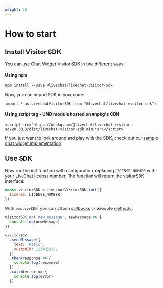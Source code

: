 ```yaml
---
weight: 20
---
```


# How to start

## Install Visitor SDK

You can use Chat Widget Visitor SDK in two different ways:

#### Using npm

`npm install --save @livechat/livechat-visitor-sdk`

Now, you can import SDK in your code:

`import * as LivechatVisitorSDK from "@livechat/livechat-visitor-sdk";`

#### Using script tag - UMD module hosted on unpkg's CDN

`<script src="https://unpkg.com/@livechat/livechat-visitor-sdk@0.33.3/dist/livechat-visitor-sdk.min.js"></script>`

If you just want to look around and play with the SDK, check out our
[sample chat widget implementation](https://glitch.com/#!/project/livechat-sample-chat-widget)

## Use SDK

Now run the init function with configuration, replacing `LICENSE_NUMBER` with
your LiveChat license number. The function will return the visitorSDK interface:

```js
const visitorSDK = LivechatVisitorSDK.init({
  license: LICENSE_NUMBER,
})
```

With `visitorSDK`, you can attach [callbacks](#callbacks) or execute
[methods](#methods).

```js
visitorSDK.on('new_message', newMessage => {
  console.log(newMessage)
})

visitorSDK
  .sendMessage({
    text: 'Hello',
    customId: 123423215,
  })
  .then(response => {
    console.log(response)
  })
  .catch(error => {
    console.log(error)
  })
```

